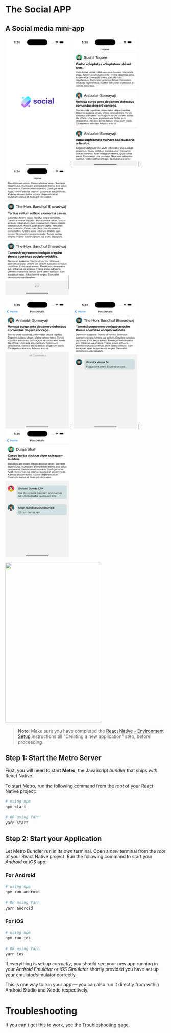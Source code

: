 # The Social APP

## A Social media mini-app



 <img src="https://github.com/omarsalama98/TheSocialApp/blob/main/misc/splash.png" alt="Splash" width="200" height="400"> | <img src="https://github.com/omarsalama98/TheSocialApp/blob/main/misc/home.png" alt="Home" width="200" height="400"> | <img src="https://github.com/omarsalama98/TheSocialApp/blob/main/misc/home_load_more.png" alt="Splash" width="200" height="400">
 
 <img src="https://github.com/omarsalama98/TheSocialApp/blob/main/misc/comments_0.png" alt="Splash" width="200" height="400"> | <img src="https://github.com/omarsalama98/TheSocialApp/blob/main/misc/comments_1.png" alt="Splash" width="200" height="400"> | <img src="https://github.com/omarsalama98/TheSocialApp/blob/main/misc/comments_2.png" alt="Splash" width="200" height="400">

<img src="https://github.com/omarsalama98/TheSocialApp/blob/main/misc/android.gif" width="300" height="500">
 
>**Note**: Make sure you have completed the [React Native - Environment Setup](https://reactnative.dev/docs/environment-setup) instructions till "Creating a new application" step, before proceeding.

## Step 1: Start the Metro Server

First, you will need to start **Metro**, the JavaScript _bundler_ that ships _with_ React Native.

To start Metro, run the following command from the _root_ of your React Native project:

```bash
# using npm
npm start

# OR using Yarn
yarn start
```

## Step 2: Start your Application

Let Metro Bundler run in its _own_ terminal. Open a _new_ terminal from the _root_ of your React Native project. Run the following command to start your _Android_ or _iOS_ app:

### For Android

```bash
# using npm
npm run android

# OR using Yarn
yarn android
```

### For iOS

```bash
# using npm
npm run ios

# OR using Yarn
yarn ios
```

If everything is set up _correctly_, you should see your new app running in your _Android Emulator_ or _iOS Simulator_ shortly provided you have set up your emulator/simulator correctly.

This is one way to run your app — you can also run it directly from within Android Studio and Xcode respectively.

# Troubleshooting

If you can't get this to work, see the [Troubleshooting](https://reactnative.dev/docs/troubleshooting) page.

